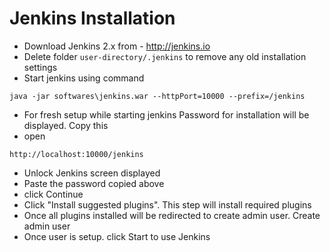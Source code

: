 # Jenkins Installation
* Download Jenkins 2.x from - http://jenkins.io
* Delete folder `user-directory/.jenkins` to remove any old installation settings
* Start jenkins using command
```
java -jar softwares\jenkins.war --httpPort=10000 --prefix=/jenkins
```
* For fresh setup while starting jenkins Password for installation will be displayed. Copy this
* open
```
http://localhost:10000/jenkins
````
* Unlock Jenkins screen displayed
* Paste the password copied above
* click Continue
* Click "Install suggested plugins". This step will install required plugins
* Once all plugins installed will be redirected to create admin user. Create admin user
* Once user is setup. click Start to use Jenkins